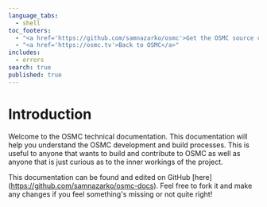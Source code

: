 ```yaml
---
language_tabs: 
  - shell
toc_footers: 
  - "<a href='https://github.com/samnazarko/osmc'>Get the OSMC source code</a>"
  - "<a href='https://osmc.tv'>Back to OSMC</a>"
includes: 
  - errors
search: true
published: true
---
```


# Introduction

Welcome to the OSMC technical documentation. This documentation will help you understand the OSMC development and build processes. This is useful to anyone that wants to build and contribute to OSMC as well as anyone that is just curious as to the inner workings of the project.

This documentation can be found and edited on GitHub [here] (https://github.com/samnazarko/osmc-docs). Feel free to fork it and make any changes if you feel something's missing or not quite right!